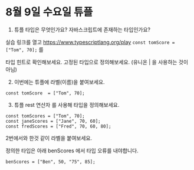 # 8월 9일 수요일 튜플

1. 튜플 타입은 무엇인가요? 자바스크립트에 존재하는 타입인가요?

실습 링크를 열고 https://www.typescriptlang.org/play
```const tomScore = ["Tom", 70];```  를

타입 힌트로 확인해보세요. 고정된 타입으로 정의해보세요. (유니온 | 을 사용하는 것이 아님)

2. 이번에는 튜플에 라벨(이름)을 붙여보세요.

```
const tomScore  = ["Tom", 70];
```

3. 튜플 rest 연산자 를 사용해 타입을 정의해보세요.

```
const tomScores = ["Tom", 70];
const janeScores = ["Jane", 70, 60];
const fredScores = ["Fred", 70, 60, 80];
```

2번에서와 한것 같이 라벨을 붙여보세요.

정의한 타입은 아래  benScores 에서 타입 오류를 내야합니다.

```
benScores = ["Ben", 50, "75", 85];
```